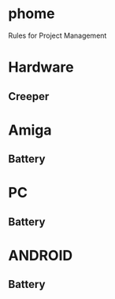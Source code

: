 # phome
Rules for Project Management

Hardware
===========

Creeper
-------

Amiga
===========

Battery
-------

PC
===========

Battery
-------

ANDROID
===========

Battery
-------
